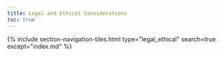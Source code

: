 ```yaml
---
title: Legal and Ethical Considerations
toc: true
---
```


{% include section-navigation-tiles.html type="legal_ethical" search=true except="index.md" %}